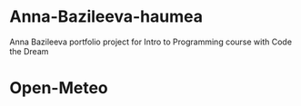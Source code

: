 # Anna-Bazileeva-haumea
Anna Bazileeva portfolio project for Intro to Programming course with Code the Dream
# Open-Meteo
